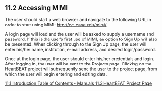 ## 11.2 Accessing MIMI

The user should start a web browser and navigate to the following URL in order to start using MIMI: http://cci.case.edu/mimi/

A login page will load and the user will be asked to supply a username and password.  If this is the user’s first use of MIMI, an option to Sign Up will also be presented.  When clicking through to the Sign Up page, the user will enter his/her name, institution, e-mail address, and desired login/password.

Once at the login page, the user should enter his/her credentials and login.  After logging in, the user will be sent to the Projects page.  Clicking on the HeartBEAT project will subsequently send the user to the project page, from which the user will begin entering and editing data.


<div class="center">
<div class="btn-group">
  <a href=":pages_path:/manuals/mimi-users-guide/11-01-intro.md" class="btn btn-default">
    <span class="glyphicon glyphicon-chevron-left"></span>
    11.1 Introduction
  </a>

  <a href=":pages_path:/manuals/manual-toc.md" class="btn btn-default">
    <span class="glyphicon glyphicon-chevron-up"></span>
    Table of Contents - Manuals
  </a>

  <a href=":pages_path:/manuals/mimi-users-guide/11-03-heartbeat-project-page.md" class="btn btn-success">
    11.3 HeartBEAT Project Page
    <span class="glyphicon glyphicon-chevron-right"></span>
  </a>
</div>
</div>
